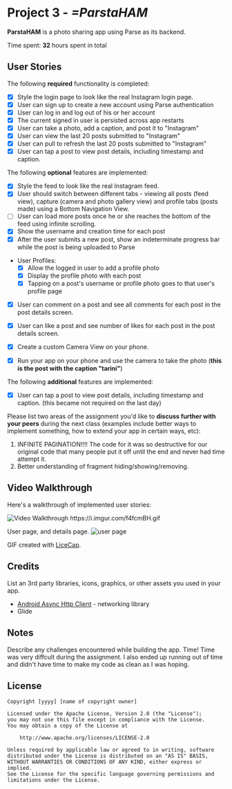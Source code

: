 # Project 3 - *=ParstaHAM*

**ParstaHAM** is a photo sharing app using Parse as its backend.

Time spent: **32** hours spent in total

## User Stories

The following **required** functionality is completed:

- [X] Style the login page to look like the real Instagram login page.
- [X] User can sign up to create a new account using Parse authentication
- [X] User can log in and log out of his or her account
- [X] The current signed in user is persisted across app restarts
- [X] User can take a photo, add a caption, and post it to "Instagram"
- [X] User can view the last 20 posts submitted to "Instagram"
- [X] User can pull to refresh the last 20 posts submitted to "Instagram"
- [X] User can tap a post to view post details, including timestamp and caption.

The following **optional** features are implemented:

- [x] Style the feed to look like the real Instagram feed.
- [X] User should switch between different tabs - viewing all posts (feed view), capture (camera and photo gallery view) and profile tabs (posts made) using a Bottom Navigation View.
- [ ] User can load more posts once he or she reaches the bottom of the feed using infinite scrolling.
- [x] Show the username and creation time for each post
- [x] After the user submits a new post, show an indeterminate progress bar while the post is being uploaded to Parse
- User Profiles:
   - [x] Allow the logged in user to add a profile photo
   - [x] Display the profile photo with each post
   - [x] Tapping on a post's username or profile photo goes to that user's profile page
- [x] User can comment on a post and see all comments for each post in the post details screen.
- [x] User can like a post and see number of likes for each post in the post details screen.
- [X] Create a custom Camera View on your phone.
- [x] Run your app on your phone and use the camera to take the photo (**this is the post with the caption "tarini"**)


The following **additional** features are implemented:

- [X] User can tap a post to view post details, including timestamp and caption. (this became not required on the last day)

Please list two areas of the assignment you'd like to **discuss further with your peers** during the next class (examples include better ways to implement something, how to extend your app in certain ways, etc):

1. INFINITE PAGINATION!!!! The code for it was so destructive for our original code that many people put it off until the end and never had time attempt it.
2. Better understanding of fragment hiding/showing/removing.

## Video Walkthrough

Here's a walkthrough of implemented user stories:

<img src='https://i.imgur.com/f4fcmBH.gif' title='Video Walkthrough' width='' alt='Video Walkthrough' />
https://i.imgur.com/f4fcmBH.gif


User page, and details page.
<img src="https://i.imgur.com/ahPv0UJ.gif" title="user page"/>

GIF created with [LiceCap](http://www.cockos.com/licecap/).

## Credits

List an 3rd party libraries, icons, graphics, or other assets you used in your app.

- [Android Async Http Client](http://loopj.com/android-async-http/) - networking library
- Glide


## Notes

Describe any challenges encountered while building the app.
Time! Time was very diffcult during the assignment. I also ended up running out of time and didn't have time to make my code as clean as I was hoping.

## License

    Copyright [yyyy] [name of copyright owner]

    Licensed under the Apache License, Version 2.0 (the "License");
    you may not use this file except in compliance with the License.
    You may obtain a copy of the License at

        http://www.apache.org/licenses/LICENSE-2.0

    Unless required by applicable law or agreed to in writing, software
    distributed under the License is distributed on an "AS IS" BASIS,
    WITHOUT WARRANTIES OR CONDITIONS OF ANY KIND, either express or implied.
    See the License for the specific language governing permissions and
    limitations under the License.
